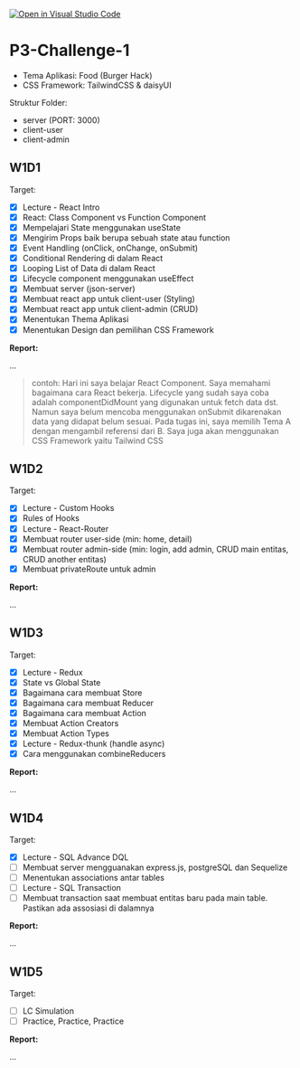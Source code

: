 [![Open in Visual Studio Code](https://classroom.github.com/assets/open-in-vscode-c66648af7eb3fe8bc4f294546bfd86ef473780cde1dea487d3c4ff354943c9ae.svg)](https://classroom.github.com/online_ide?assignment_repo_id=10109078&assignment_repo_type=AssignmentRepo)
# P3-Challenge-1

- Tema Aplikasi: Food (Burger Hack)
- CSS Framework: TailwindCSS & daisyUI

Struktur Folder:

- server (PORT: 3000)
- client-user
- client-admin

## W1D1

Target:

- [x] Lecture - React Intro
- [x] React: Class Component vs Function Component
- [x] Mempelajari State menggunakan useState
- [x] Mengirim Props baik berupa sebuah state atau function
- [x] Event Handling (onClick, onChange, onSubmit)
- [x] Conditional Rendering di dalam React
- [x] Looping List of Data di dalam React
- [x] Lifecycle component menggunakan useEffect
- [x] Membuat server (json-server)
- [x] Membuat react app untuk client-user (Styling)
- [x] Membuat react app untuk client-admin (CRUD)
- [x] Menentukan Thema Aplikasi
- [x] Menentukan Design dan pemilihan CSS Framework

**Report:**

...

> contoh: Hari ini saya belajar React Component. Saya memahami bagaimana cara React bekerja. Lifecycle yang sudah saya coba adalah componentDidMount yang digunakan untuk fetch data dst. Namun saya belum mencoba menggunakan onSubmit dikarenakan data yang didapat belum sesuai.
> Pada tugas ini, saya memilih Tema A dengan mengambil referensi dari B. Saya juga akan menggunakan CSS Framework yaitu Tailwind CSS

## W1D2

Target:

- [x] Lecture - Custom Hooks
- [x] Rules of Hooks
- [x] Lecture - React-Router
- [x] Membuat router user-side (min: home, detail)
- [x] Membuat router admin-side (min: login, add admin, CRUD main entitas, CRUD another entitas)
- [x] Membuat privateRoute untuk admin

**Report:**

...

## W1D3

Target:

- [x] Lecture - Redux
- [x] State vs Global State
- [x] Bagaimana cara membuat Store
- [x] Bagaimana cara membuat Reducer
- [x] Bagaimana cara membuat Action
- [x] Membuat Action Creators
- [x] Membuat Action Types
- [x] Lecture - Redux-thunk (handle async)
- [x] Cara menggunakan combineReducers

**Report:**

...

## W1D4

Target:

- [x] Lecture - SQL Advance DQL
- [ ] Membuat server mengguanakan express.js, postgreSQL dan Sequelize
- [ ] Menentukan associations antar tables
- [ ] Lecture - SQL Transaction
- [ ] Membuat transaction saat membuat entitas baru pada main table. Pastikan ada assosiasi di dalamnya

**Report:**

...

## W1D5

Target:

- [ ] LC Simulation
- [ ] Practice, Practice, Practice

**Report:**

...
